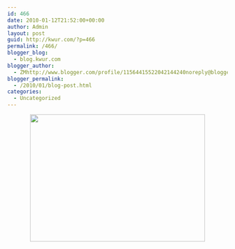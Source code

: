 ```yaml
---
id: 466
date: 2010-01-12T21:52:00+00:00
author: Admin
layout: post
guid: http://kwur.com/?p=466
permalink: /466/
blogger_blog:
  - blog.kwur.com
blogger_author:
  - ZMhttp://www.blogger.com/profile/11564415522042144240noreply@blogger.com
blogger_permalink:
  - /2010/01/blog-post.html
categories:
  - Uncategorized
---
```

<div class="pf-content">
  <p>
    <a onblur="try {parent.deselectBloggerImageGracefully();} catch(e) {}" href="http://www.kwur.com/blog/uploaded_images/ex-785809.jpg"><img style="display:block; margin:0px auto 10px; text-align:center;cursor:pointer; cursor:hand;width: 400px; height: 291px;" src="http://www.kwur.com/blog/uploaded_images/ex-785477.jpg" border="0" alt="" /></a>
  </p>
</div>